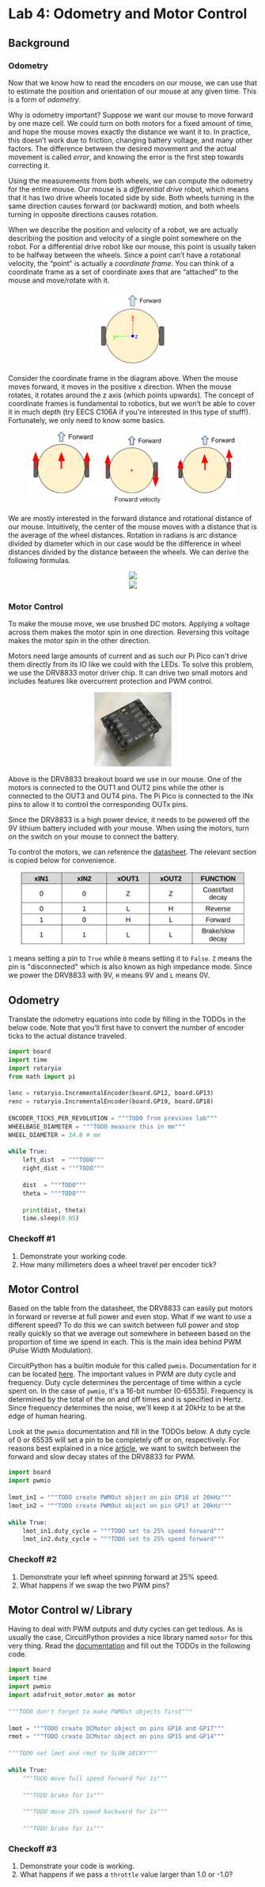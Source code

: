 # Lab 4: Odometry and Motor Control

## Background

### Odometry

Now that we know how to read the encoders on our mouse, we can use that to estimate the position and orientation of our mouse at any given time. This is a form of *odometry*.

Why is odometry important? Suppose we want our mouse to move forward by one maze cell. We could turn on both motors for a fixed amount of time, and hope the mouse moves exactly the distance we want it to. In practice, this doesn’t work due to friction, changing battery voltage, and many other factors. The difference between the desired movement and the actual movement is called *error*, and knowing the error is the first step towards correcting it.

Using the measurements from both wheels, we can compute the odometry for the entire mouse. Our mouse is a *differential drive* robot, which means that it has two drive wheels located side by side. Both wheels turning in the same direction causes forward (or backward) motion, and both wheels turning in opposite directions causes rotation.

When we describe the position and velocity of a robot, we are actually describing the position and velocity of a single point somewhere on the robot. For a differential drive robot like our mouse, this point is usually taken to be halfway between the wheels. Since a point can’t have a rotational velocity, the “point” is actually a *coordinate frame*. You can think of a coordinate frame as a set of coordinate axes that are “attached” to the mouse and move/rotate with it.

<p align="center">
    <img height="150px" src="imgs/odometry_frame.png"/>
</p>

Consider the coordinate frame in the diagram above. When the mouse moves forward, it moves in the positive x direction. When the mouse rotates, it rotates around the z axis (which points upwards). The concept of coordinate frames is fundamental to robotics, but we won’t be able to cover it in much depth (try EECS C106A if you're interested in this type of stuff!). Fortunately, we only need to know some basics.

<p align="center">
    <img height="150px" src="imgs/odometry_multi.png"/>
</p>

We are mostly interested in the forward distance and rotational distance of our mouse. Intuitively, the center of the mouse moves with a distance that is the average of the wheel distances. Rotation in radians is arc distance divided by diameter which in our case would be the difference in wheel distances divided by the distance between the wheels. We can derive the following formulas.

<p align="center">
    <img src="https://render.githubusercontent.com/render/math?math=d_f%3D%5Cfrac%7Bd_l%2Bd_r%7D%7B2%7D">
    <br>
    <img src="https://render.githubusercontent.com/render/math?math=%5Ctheta%3D%5Cfrac%7Bd_r-d_l%7D%7Bd%7D">
</p>

### Motor Control

To make the mouse move, we use brushed DC motors. Applying a voltage across them makes the motor spin in one direction. Reversing this voltage makes the motor spin in the other direction.

Motors need large amounts of current and as such our Pi Pico can't drive them directly from its IO like we could with the LEDs. To solve this problem, we use the DRV8833 motor driver chip. It can drive two small motors and includes features like overcurrent protection and PWM control.

<p align="center">
    <img height="150px" src="imgs/drv8833.png"/>
</p>

Above is the DRV8833 breakout board we use in our mouse. One of the motors is connected to the OUT1 and OUT2 pins while the other is connected to the OUT3 and OUT4 pins. The Pi Pico is connected to the INx pins to allow it to control the corresponding OUTx pins.

Since the DRV8833 is a high power device, it needs to be powered off the 9V lithium battery included with your mouse. When using the motors, turn on the switch on your mouse to connect the battery.

To control the motors, we can reference the [datasheet](https://www.ti.com/lit/ds/symlink/drv8833.pdf). The relevant section is copied below for convenience.

<p align="center">
    <img height="150px" src="imgs/drv_pins.png"/>
</p>

`1` means setting a pin to `True` while `0` means setting it to `False`. `Z` means the pin is "disconnected" which is also known as high impedance mode. Since we power the DRV8833 with 9V, `H` means 9V and `L` means 0V.

## Odometry

Translate the odometry equations into code by filling in the TODOs in the below code. Note that you'll first have to convert the number of encoder ticks to the actual distance traveled.

```python
import board
import time
import rotaryio
from math import pi

lenc = rotaryio.IncrementalEncoder(board.GP12, board.GP13)
renc = rotaryio.IncrementalEncoder(board.GP19, board.GP18)

ENCODER_TICKS_PER_REVOLUTION = """TODO from previous lab"""
WHEELBASE_DIAMETER = """TODO measure this in mm"""
WHEEL_DIAMETER = 34.0 # mm

while True:
    left_dist  = """TODO"""
    right_dist = """TODO"""

    dist  = """TODO"""
    theta = """TODO"""

    print(dist, theta)
    time.sleep(0.05)

```

### Checkoff #1

1. Demonstrate your working code.
2. How many millimeters does a wheel travel per encoder tick?

## Motor Control

Based on the table from the datasheet, the DRV8833 can easily put motors in forward or reverse at full power and even stop. What if we want to use a different speed? To do this we can switch between full power and stop really quickly so that we average out somewhere in between based on the proportion of time we spend in each. This is the main idea behind PWM (Pulse Width Modulation).

CircuitPython has a builtin module for this called `pwmio`. Documentation for it can be located [here](https://circuitpython.readthedocs.io/en/latest/shared-bindings/pwmio/index.html). The important values in PWM are duty cycle and frequency. Duty cycle determines the percentage of time within a cycle spent on. In the case of `pwmio`, it's a 16-bit number (0-65535). Frequency is determined by the total of the on and off times and is specified in Hertz. Since frequency determines the noise, we'll keep it at 20kHz to be at the edge of human hearing.

Look at the `pwmio` documentation and fill in the TODOs below. A duty cycle of 0 or 65535 will set a pin to be completely off or on, respectively. For reasons best explained in a nice [article](https://learn.adafruit.com/improve-brushed-dc-motor-performance/choosing-decay-mode-and-pwm-frequency), we want to switch between the forward and slow decay states of the DRV8833 for PWM.

```python
import board
import pwmio

lmot_in1 = """TODO create PWMOut object on pin GP16 at 20kHz"""
lmot_in2 = """TODO create PWMOut object on pin GP17 at 20kHz"""

while True:
    lmot_in1.duty_cycle = """TODO set to 25% speed forward"""
    lmot_in2.duty_cycle = """TODO set to 25% speed forward"""
```

### Checkoff #2

1. Demonstrate your left wheel spinning forward at 25% speed.
2. What happens if we swap the two PWM pins?

## Motor Control w/ Library

Having to deal with PWM outputs and duty cycles can get tedious. As is usually the case, CircuitPython provides a nice library named `motor` for this very thing. Read the [documentation](https://circuitpython.readthedocs.io/projects/motor/en/latest/api.html) and fill out the TODOs in the following code.

```python
import board
import time
import pwmio
import adafruit_motor.motor as motor

"""TODO don't forget to make PWMOut objects first"""

lmot = """TODO create DCMotor object on pins GP16 and GP17"""
rmot = """TODO create DCMotor object on pins GP15 and GP14""" 

"""TODO set lmot and rmot to SLOW_DECAY"""

while True:
    """TODO move full speed forward for 1s"""

    """TODO brake for 1s"""

    """TODO move 25% speed backward for 1s"""

    """TODO brake for 1s"""
```

### Checkoff #3

1. Demonstrate your code is working.
2. What happens if we pass a `throttle` value larger than 1.0 or -1.0?
